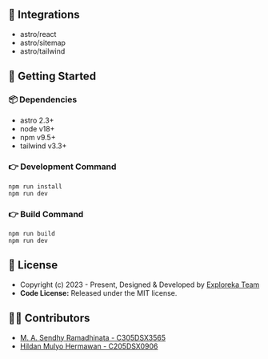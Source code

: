 ## 🔗 Integrations

- astro/react
- astro/sitemap
- astro/tailwind

## 🚀 Getting Started

### 📦 Dependencies

- astro 2.3+
- node v18+
- npm v9.5+
- tailwind v3.3+

### 👉 Development Command

```
npm run install
npm run dev
```

### 👉 Build Command

```
npm run build
npm run dev
```

<!-- licence -->
## 📝 License
- Copyright (c) 2023 - Present, Designed & Developed by [Exploreka Team](https://www.exploreka.net/about)
- **Code License:** Released under the MIT license.

## 👨‍💻 Contributors
- [M. A. Sendhy Ramadhinata - C305DSX3565](https://github.com/sendhyrama)
- [Hildan Mulyo Hermawan - C205DSX0906](https://github.com/Hildan2002)

